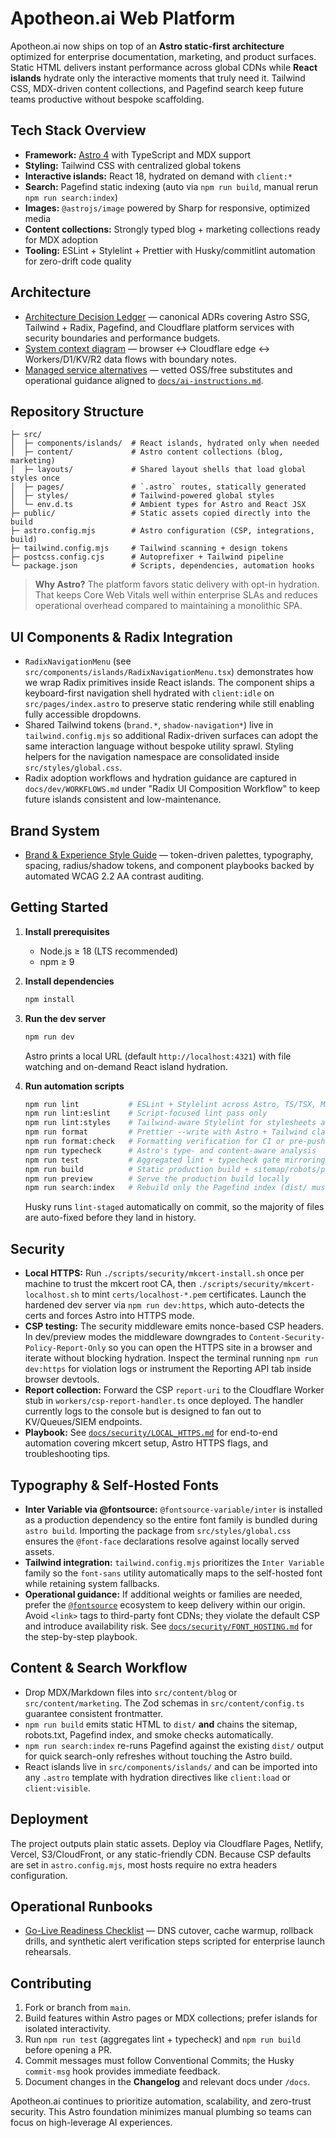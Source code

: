 # Apotheon.ai Web Platform

Apotheon.ai now ships on top of an **Astro static-first architecture** optimized for
enterprise documentation, marketing, and product surfaces. Static HTML delivers
instant performance across global CDNs while **React islands** hydrate only the
interactive moments that truly need it. Tailwind CSS, MDX-driven content
collections, and Pagefind search keep future teams productive without bespoke
scaffolding.

## Tech Stack Overview

- **Framework:** [Astro 4](https://astro.build/) with TypeScript and MDX support
- **Styling:** Tailwind CSS with centralized global tokens
- **Interactive islands:** React 18, hydrated on demand with `client:*`
- **Search:** Pagefind static indexing (auto via `npm run build`, manual rerun `npm run search:index`)
- **Images:** `@astrojs/image` powered by Sharp for responsive, optimized media
- **Content collections:** Strongly typed blog + marketing collections ready for
  MDX adoption
- **Tooling:** ESLint + Stylelint + Prettier with Husky/commitlint automation for
  zero-drift code quality

## Architecture

- [Architecture Decision Ledger](docs/architecture/DECISIONS.md) — canonical ADRs covering Astro SSG, Tailwind + Radix, Pagefind, and Cloudflare platform services with security boundaries and performance budgets.
- [System context diagram](docs/architecture/system-context.svg) — browser ↔ Cloudflare edge ↔ Workers/D1/KV/R2 data flows with boundary notes.
- [Managed service alternatives](docs/infra/ALTERNATIVES.md) — vetted OSS/free substitutes and operational guidance aligned to [`docs/ai-instructions.md`](docs/ai-instructions.md).

## Repository Structure

```
├─ src/
│  ├─ components/islands/  # React islands, hydrated only when needed
│  ├─ content/             # Astro content collections (blog, marketing)
│  ├─ layouts/             # Shared layout shells that load global styles once
│  ├─ pages/               # `.astro` routes, statically generated
│  ├─ styles/              # Tailwind-powered global styles
│  └─ env.d.ts             # Ambient types for Astro and React JSX
├─ public/                 # Static assets copied directly into the build
├─ astro.config.mjs        # Astro configuration (CSP, integrations, build)
├─ tailwind.config.mjs     # Tailwind scanning + design tokens
├─ postcss.config.cjs      # Autoprefixer + Tailwind pipeline
└─ package.json            # Scripts, dependencies, automation hooks
```

> **Why Astro?** The platform favors static delivery with opt-in hydration. That
> keeps Core Web Vitals well within enterprise SLAs and reduces operational
> overhead compared to maintaining a monolithic SPA.

## UI Components & Radix Integration

- `RadixNavigationMenu` (see `src/components/islands/RadixNavigationMenu.tsx`) demonstrates
  how we wrap Radix primitives inside React islands. The component ships a
  keyboard-first navigation shell hydrated with `client:idle` on `src/pages/index.astro`
  to preserve static rendering while still enabling fully accessible dropdowns.
- Shared Tailwind tokens (`brand.*`, `shadow-navigation*`) live in
  `tailwind.config.mjs` so additional Radix-driven surfaces can adopt the same
  interaction language without bespoke utility sprawl. Styling helpers for the
  navigation namespace are consolidated inside `src/styles/global.css`.
- Radix adoption workflows and hydration guidance are captured in
  `docs/dev/WORKFLOWS.md` under "Radix UI Composition Workflow" to keep future
  islands consistent and low-maintenance.

## Brand System

- [Brand & Experience Style Guide](docs/brand/STYLEGUIDE.md) — token-driven palettes, typography, spacing, radius/shadow tokens, and component playbooks backed by automated WCAG 2.2 AA contrast auditing.

## Getting Started

1. **Install prerequisites**

   - Node.js ≥ 18 (LTS recommended)
   - npm ≥ 9

2. **Install dependencies**

   ```bash
   npm install
   ```

3. **Run the dev server**

   ```bash
   npm run dev
   ```

   Astro prints a local URL (default `http://localhost:4321`) with file watching
   and on-demand React island hydration.

4. **Run automation scripts**

   ```bash
   npm run lint           # ESLint + Stylelint across Astro, TS/TSX, MDX, and CSS
   npm run lint:eslint    # Script-focused lint pass only
   npm run lint:styles    # Tailwind-aware Stylelint for stylesheets and <style> blocks
   npm run format         # Prettier --write with Astro + Tailwind class sorting
   npm run format:check   # Formatting verification for CI or pre-push checks
   npm run typecheck      # Astro's type- and content-aware analysis
   npm run test           # Aggregated lint + typecheck gate mirroring CI
   npm run build          # Static production build + sitemap/robots/pagefind smoke tests
   npm run preview        # Serve the production build locally
   npm run search:index   # Rebuild only the Pagefind index (dist/ must already exist)
   ```

   Husky runs `lint-staged` automatically on commit, so the majority of files are
   auto-fixed before they land in history.

## Security

- **Local HTTPS:** Run `./scripts/security/mkcert-install.sh` once per machine to
  trust the mkcert root CA, then `./scripts/security/mkcert-localhost.sh` to mint
  `certs/localhost-*.pem` certificates. Launch the hardened dev server via
  `npm run dev:https`, which auto-detects the certs and forces Astro into HTTPS
  mode.
- **CSP testing:** The security middleware emits nonce-based CSP headers. In
  dev/preview modes the middleware downgrades to `Content-Security-Policy-Report-Only`
  so you can open the HTTPS site in a browser and iterate without blocking
  hydration. Inspect the terminal running `npm run dev:https` for violation logs
  or instrument the Reporting API tab inside browser devtools.
- **Report collection:** Forward the CSP `report-uri` to the Cloudflare Worker
  stub in `workers/csp-report-handler.ts` once deployed. The handler currently
  logs to the console but is designed to fan out to KV/Queues/SIEM endpoints.
- **Playbook:** See [`docs/security/LOCAL_HTTPS.md`](docs/security/LOCAL_HTTPS.md)
  for end-to-end automation covering mkcert setup, Astro HTTPS flags, and
  troubleshooting tips.

## Typography & Self-Hosted Fonts

- **Inter Variable via @fontsource:** `@fontsource-variable/inter` is installed
  as a production dependency so the entire font family is bundled during `astro build`.
  Importing the package from `src/styles/global.css` ensures the `@font-face`
  declarations resolve against locally served assets.
- **Tailwind integration:** `tailwind.config.mjs` prioritizes the `Inter Variable`
  family so the `font-sans` utility automatically maps to the self-hosted font
  while retaining system fallbacks.
- **Operational guidance:** If additional weights or families are needed, prefer
  the [`@fontsource`](https://fontsource.org/) ecosystem to keep delivery within
  our origin. Avoid `<link>` tags to third-party font CDNs; they violate the
  default CSP and introduce availability risk. See
  [`docs/security/FONT_HOSTING.md`](docs/security/FONT_HOSTING.md) for the
  step-by-step playbook.

## Content & Search Workflow

- Drop MDX/Markdown files into `src/content/blog` or `src/content/marketing`. The
  Zod schemas in `src/content/config.ts` guarantee consistent frontmatter.
- `npm run build` emits static HTML to `dist/` **and** chains the sitemap,
  robots.txt, Pagefind index, and smoke checks automatically.
- `npm run search:index` re-runs Pagefind against the existing `dist/` output for
  quick search-only refreshes without touching the Astro build.
- React islands live in `src/components/islands/` and can be imported into any
  `.astro` template with hydration directives like `client:load` or
  `client:visible`.

## Deployment

The project outputs plain static assets. Deploy via Cloudflare Pages, Netlify,
Vercel, S3/CloudFront, or any static-friendly CDN. Because CSP defaults are set
in `astro.config.mjs`, most hosts require no extra headers configuration.

## Operational Runbooks

- [Go-Live Readiness Checklist](docs/launch/GO-LIVE_CHECKLIST.md) — DNS cutover,
  cache warmup, rollback drills, and synthetic alert verification steps scripted
  for enterprise launch rehearsals.

## Contributing

1. Fork or branch from `main`.
2. Build features within Astro pages or MDX collections; prefer islands for
   isolated interactivity.
3. Run `npm run test` (aggregates lint + typecheck) and `npm run build` before
   opening a PR.
4. Commit messages must follow Conventional Commits; the Husky `commit-msg` hook
   provides immediate feedback.
5. Document changes in the **Changelog** and relevant docs under `/docs`.

Apotheon.ai continues to prioritize automation, scalability, and zero-trust
security. This Astro foundation minimizes manual plumbing so teams can focus on
high-leverage AI experiences.

